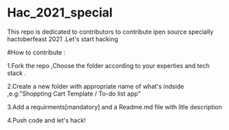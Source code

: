 # Hac_2021_special
This repo is dedicated to contributors  to contribute ipen source specially hactoberfeast 2021 .Let's start hacking 


#How to contribute :

1.Fork the repo ,Choose the folder according to your experties and tech stack .

2.Create a new folder with appropriate name of what's indside ,e.g:"Shoppting Cart Template / To-do list app"

3.Add a requirments[mandatory] and a Readme.md file with litle description 

4.Push code and let's hack!
